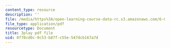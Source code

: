 ```yaml
---
content_type: resource
description: ''
file: /media/https%3A/open-learning-course-data-rc.s3.amazonaws.com/6-006-introduction-to-algorithms-spring-2020/0f70cd0c9c53b87fc55e547dcb167a7d_Xnpo1atN-Iw.pdf
file_type: application/pdf
resourcetype: Document
title: 3play pdf file
uid: 0f70cd0c-9c53-b87f-c55e-547dcb167a7d
---
```

